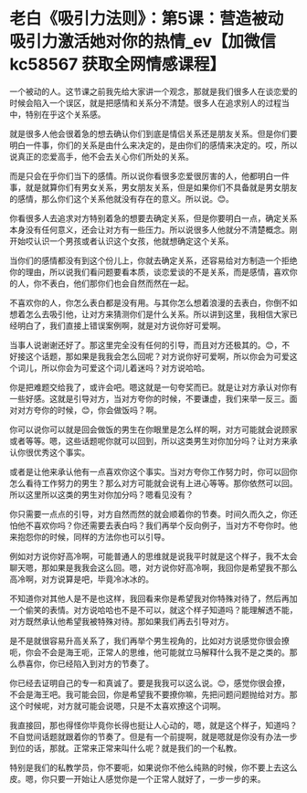 # 老白《吸引力法则》：第5课：营造被动吸引力激活她对你的热情_ev【加微信 kc58567 获取全网情感课程】

一个被动的人。这节课之前我先给大家讲一个观念，那就是我们很多人在谈恋爱的时候会陷入一个误区，就是把感情和关系分不清楚。很多人在追求别人的过程当中，特别在乎这个关系感。

就是很多人他会很着急的想去确认你们到底是情侣关系还是朋友关系。但是你们要明白一件事，你们的关系是由什么来决定的，是由你们的感情来决定的。哎，所以说真正的恋爱高手，他不会去关心你们所处的关系。

而是只会在乎你们当下的感情。所以说你看很多恋爱很厉害的人，他都明白一件事，就是就算你们有男女关系，男女朋友关系，但是如果你们不具备就是男女朋友的感情，那么你们这个关系他就没有存在的意义。所以说。😊。

你看很多人去追求对方特别着急的想要去确定关系，但是你要明白一点，确定关系本身没有任何意义，还会让对方有一些压力。所以说很多人他就分不清楚概念。刚开始哎认识一个男孩或者认识这个女孩，他就想确定这个关系。

当你们的感情都没有到这个份儿上，你就去确定关系，还容易给对方制造一个拒绝你的理由，所以说我们看问题要看本质，谈恋爱谈的不是关系，而是感情，喜欢你的人，你不表白，他们那你们也会自然而然在一起。

不喜欢你的人，你怎么表白都是没有用。与其你怎么想着浪漫的去表白，你倒不如想着怎么去吸引他，让对方来猜测你们是什么关系。所以讲到这里，我相信大家已经明白了，我们直接上错误案例啊，就是对方说你好可爱啊。

当事人说谢谢还好了。那这里完全没有任何的引导，而且对方还极其的。😊，不好接这个话题，那如果是我我会怎么回呢？对方说你好可爱啊，所以你会为可爱这个词儿，所以你会为可爱这个词儿着迷吗？对方说哈哈。

你是把难题交给我了，或许会吧。嗯这就是一句夸奖而已。就是让对方承认对你有一些好感。这就是引导对方，当对方夸你的时候，不要谦虚，我们来举一反三。面对对方夸你的时候，😊，你会做饭吗？啊。

你可以说你可以就是回会做饭的男生在你眼里是怎么样的啊，对方可能就会说顾家或者等等。嗯，这些话题呢你就可以回到，所以这类男生对你加分吗？让对方来承认你很优秀这个事实。

或者是让他来承认他有一点喜欢你这个事实。当对方夸你工作努力时，你可以回你怎么看待工作努力的男生？那么对方可能就会说有上进心等等。那你依然可以回。所以这里所以这类的男生对你加分吗？嗯看见没有？

你只需要一点点的引导，对方自然而然的就会顺着你的节奏。时间久而久之，你还怕他不喜欢你吗？你还需要去表白吗？我们再举个反向例子，当对方不夸你时。他来抱怨你的时候，同样的方法你也可以引导。

例如对方说你好高冷啊，可能普通人的思维就是说我平时就是这个样子，我不太会聊天嗯，那如果是我我会这么回。嗯，对方说你好高冷啊，我回你是希望我不那么高冷啊，对方说算是吧，毕竟冷冰冰的。

不知道你对其他人是不是也这样，我回看来你是希望我对你特殊对待了，然后再加一个偷笑的表情。对方说哈哈也不是不可以，就这个样子知道吗？能理解透不能，对方既然承认他希望我被特殊对待。那如果我们再去引导对方。

是不是就很容易升高关系了，我们再举个男生视角的，比如对方说感觉你很会撩呃，你会不会是海王呃，正常人的思维，他可能就立马解释什么我不是之类的。那么恭喜你，你已经陷入到对方的节奏了。

你已经去证明自己的专一和真诚了。要是我我可以这么说。😊，感觉你很会撩，不会是海王吧。我可能会回，你是希望我不要撩你嘛，先把问题问题抛给对方。那这个时候呢，对方就可能会说嗯，只是不太喜欢撩这个词啊。

我直接回，那也得怪你毕竟你长得也挺让人心动的，嗯，就是这个样子，知道吗？不自觉间话题就跟着你的节奏了。但是有一个前提啊，就是嗯就是你没有办法一步到位的话，那就。正常来正常来叫什么呢？就是我们的一个私教。

特别是我们的私教学员，你不要呃，如果说你不他么纯熟的时候，你不要上去这么皮。嗯，你只要一开始让人感觉你是一个正常人就好了，一步一步的来。

